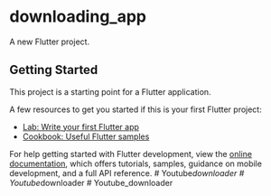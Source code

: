 # downloading_app

A new Flutter project.

## Getting Started

This project is a starting point for a Flutter application.

A few resources to get you started if this is your first Flutter project:

- [Lab: Write your first Flutter app](https://docs.flutter.dev/get-started/codelab)
- [Cookbook: Useful Flutter samples](https://docs.flutter.dev/cookbook)

For help getting started with Flutter development, view the
[online documentation](https://docs.flutter.dev/), which offers tutorials,
samples, guidance on mobile development, and a full API reference.
#   Y o u t u b e _ d o w n l o a d e r  
 #   Y o u t u b e _ d o w n l o a d e r  
 #   Y o u t u b e _ d o w n l o a d e r  
 